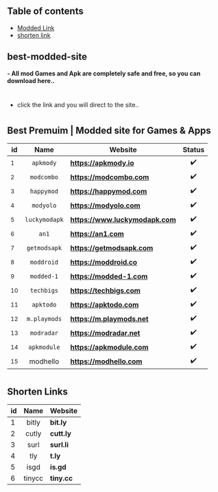 ## Table of contents
- <a href="#best-premuim--modded-site-for-games--apps" >Modded Link</a>
- <a href="#shorten-links" >shorten link</a> 

## best-modded-site
**- All mod Games and Apk are completely safe and free, so you can download here..**

#
- click the link and you will direct to the site..
#

## Best Premuim | Modded site for Games & Apps
id | Name | Website | Status |
-- |:--:|--|:--:|
<sup>1</sup> | `apkmody` | **https://apkmody.io** |✔️|
<sup>2</sup> | `modcombo` | **https://modcombo.com** |✔️|
<sup>3</sup> | `happymod` | **https://happymod.com** |✔️|
<sup>4</sup> | `modyolo` | **https://modyolo.com** |✔️|
<sup>5</sup> | `luckymodapk` | **https://www.luckymodapk.com** |✔️|
<sup>6</sup> | `an1` | **https://an1.com** |✔️|
<sup>7</sup> | `getmodsapk` | **https://getmodsapk.com** |✔️|
<sup>8</sup> | `moddroid` | **https://moddroid.co** |✔️|
<sup>9</sup> | `modded-1` | **https://modded-1.com** |✔️|
<sup>10</sup> | `techbigs` | **https://techbigs.com** |✔️|
<sup>11</sup> | `apktodo` | **https://apktodo.com** |✔️|
<sup>12</sup> | `m.playmods` | **https://m.playmods.net** |✔️|
<sup>13</sup> | `modradar` | **https://modradar.net** |✔️|
<sup>14</sup> | `apkmodule` | **https://apkmodule.com** |✔️|
<sup>15</sup> | modhello | **https://modhello.com** |✔️|


#

## Shorten Links
id | Name | Website
-- |:--:|--|
1 | bitly | **bit.ly**
2 | cutly | **cutt.ly**
3 | surl | **surl.li**
4 | tly | **t.ly**
5 | isgd | **is.gd**
6 | tinycc | **tiny.cc**
#
